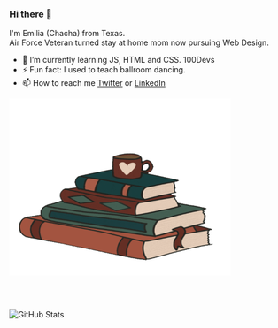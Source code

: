 ### Hi there 👋 

I'm Emilia (Chacha) from Texas.<br>
Air Force Veteran turned stay at home mom now pursuing Web Design.
<ul>
  <li>🌱 I’m currently learning JS, HTML and CSS. 100Devs</li>
  <li>⚡ Fun fact: I used to teach ballroom dancing.</li>
  <li>📫 How to reach me <a href="https://twitter.com/ChachaSmalls22">Twitter</a> or <a href="https://www.linkedin.com/in/emilia-menchaca-6a6902232/">LinkedIn</a></li>
</ul>
<p><img align="center" src="https://github.com/ChachaSmalls/ChachaSmalls/blob/main/giphy.gif" width="400" height="320" /></p>
<br>
<br>

![GitHub Stats](https://github-readme-stats.vercel.app/api?username=ChachaSmalls&theme=tokyonight)




